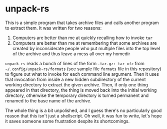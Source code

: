 unpack-rs
=========

This is a simple program that takes archive files and calls another program to
extract them. It was written for two reasons:

1. Computers are better than me at quickly recalling how to invoke `tar`
2. Computers are better than me at remembering that some archives are created
   by inconsiderate people who put multiple files into the top level of the
   archive and thus leave a mess all over my homedir

`unpack-rs` reads a bunch of lines of the form `.tar.gz: tar xfz` from
`~/.config/unpack-rs/formats` (see sample file `formats` file in this
repository) to figure out what to invoke for each command line argument. Then
it uses that invocation from inside a new hidden subdirectory of the current
working directory to extract the given archive. Then, if only one thing
appeared in that directory, the thing is moved back into the initial working
directory, otherwise the temporary directory is turned permanent and renamed to
the base name of the archive.

The whole thing is a bit unpolished, and I guess there's no particularly good
reason that this isn't just a shellscript. Oh well, it was fun to write, let's
hope it saves someone some frustration despite its shortcomings.
